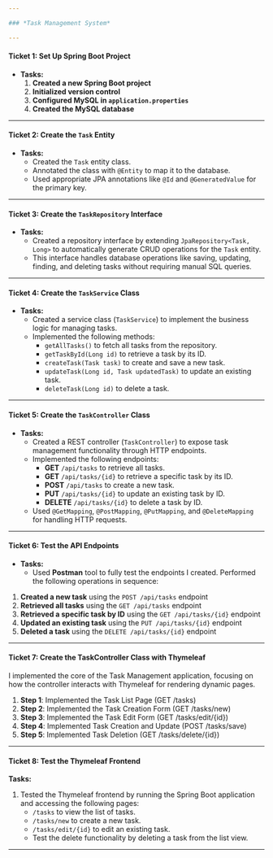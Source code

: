 ```yaml
---

### *Task Management System*

---
```


#### **Ticket 1: Set Up Spring Boot Project**

- **Tasks:**
  1. **Created a new Spring Boot project**     
  2. **Initialized version control**
  3. **Configured MySQL in `application.properties`**    
  4. **Created the MySQL database**
   
---

#### **Ticket 2: Create the `Task` Entity**

- **Tasks:**
  - Created the `Task` entity class.
  - Annotated the class with `@Entity` to map it to the database.
  - Used appropriate JPA annotations like `@Id` and `@GeneratedValue` for the primary key.

---

#### **Ticket 3: Create the `TaskRepository` Interface**

- **Tasks:**
  - Created a repository interface by extending `JpaRepository<Task, Long>` to automatically generate CRUD operations for the `Task` entity.
  - This interface handles database operations like saving, updating, finding, and deleting tasks without requiring manual SQL queries.

---

#### **Ticket 4: Create the `TaskService` Class**

- **Tasks:**
  - Created a service class (`TaskService`) to implement the business logic for managing tasks.
  - Implemented the following methods:
    - `getAllTasks()` to fetch all tasks from the repository.
    - `getTaskById(Long id)` to retrieve a task by its ID.
    - `createTask(Task task)` to create and save a new task.
    - `updateTask(Long id, Task updatedTask)` to update an existing task.    
    - `deleteTask(Long id)` to delete a task.

---

#### **Ticket 5: Create the `TaskController` Class**

- **Tasks:**
  - Created a REST controller (`TaskController`) to expose task management functionality through HTTP endpoints.
  - Implemented the following endpoints:
    - **GET** `/api/tasks` to retrieve all tasks.
    - **GET** `/api/tasks/{id}` to retrieve a specific task by its ID.
    - **POST** `/api/tasks` to create a new task.
    - **PUT** `/api/tasks/{id}` to update an existing task by ID.     
    - **DELETE** `/api/tasks/{id}` to delete a task by ID.
  - Used `@GetMapping`, `@PostMapping`, `@PutMapping`, and `@DeleteMapping` for handling HTTP requests.

---

#### **Ticket 6: Test the API Endpoints**

- **Tasks:**
  - Used **Postman** tool to fully test the endpoints I created. Performed the following operations in sequence:

1. **Created a new task** using the `POST /api/tasks` endpoint
2. **Retrieved all tasks** using the `GET /api/tasks` endpoint   
3. **Retrieved a specific task by ID** using the `GET /api/tasks/{id}` endpoint
4. **Updated an existing task** using the `PUT /api/tasks/{id}` endpoint
5. **Deleted a task** using the `DELETE /api/tasks/{id}` endpoint

---

#### **Ticket 7: Create the TaskController Class with Thymeleaf**

I implemented the core of the Task Management application, focusing on how the controller interacts with Thymeleaf for rendering dynamic pages.

1. **Step 1**: Implemented the Task List Page (GET /tasks)
2. **Step 2**: Implemented the Task Creation Form (GET /tasks/new)
3. **Step 3**: Implemented the Task Edit Form (GET /tasks/edit/{id})
4. **Step 4**: Implemented Task Creation and Update (POST /tasks/save)
5. **Step 5**: Implemented Task Deletion (GET /tasks/delete/{id})
---

#### **Ticket 8: Test the Thymeleaf Frontend**

**Tasks:**
1. Tested the Thymeleaf frontend by running the Spring Boot application and accessing the following pages:
   - `/tasks` to view the list of tasks.
   - `/tasks/new` to create a new task.
   - `/tasks/edit/{id}` to edit an existing task.
   - Test the delete functionality by deleting a task from the list view.

---

